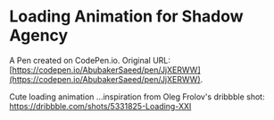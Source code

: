 # Loading Animation for Shadow Agency

A Pen created on CodePen.io. Original URL: [https://codepen.io/AbubakerSaeed/pen/JjXERWW](https://codepen.io/AbubakerSaeed/pen/JjXERWW).

Cute loading animation ...inspiration from Oleg Frolov's dribbble shot: https://dribbble.com/shots/5331825-Loading-XXI
